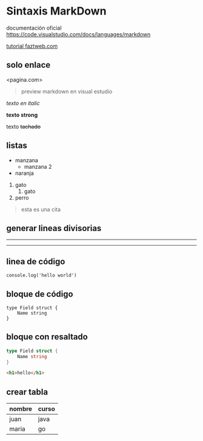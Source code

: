 # Sintaxis MarkDown

documentación oficial
https://code.visualstudio.com/docs/languages/markdown



<!-- con titulo para mostrar -->
[tutorial faztweb.com](https://www.youtube.com/watch?v=oxaH9CFpeEE&ab_channel=FaztCode "titulo mouse")

## solo enlace 
<pagina.com>


> preview markdown en visual estudio

<!-- comentario -->

*texto en italic*

**texto strong**

texto ~~tachado~~

## listas

* manzana
    * manzana 2
* naranja

1. gato
    1. gato
2. perro


<!-- hacer una cita -->
> esta es una cita

## generar lineas divisorias
---
___

## linea de código
`console.log('hello world')`

## bloque de código
```
type Field struct {
    Name string
}
```

## bloque con resaltado
```go
type Field struct {
    Name string
}
```
```html
<h1>hello</h1>   
```

## crear tabla
| nombre    | curso     |
|-----------|-----------| 
| juan      | java      |
| maria     | go        |





